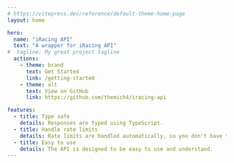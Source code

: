 ```yaml
---
# https://vitepress.dev/reference/default-theme-home-page
layout: home

hero:
  name: "iRacing API"
  text: "A wrapper for iRacing API"
#  tagline: My great project tagline
  actions:
    - theme: brand
      text: Get Started
      link: /getting-started
    - theme: alt
      text: View on GitHub
      link: https://github.com/themich4/iracing-api

features:
  - title: Type safe
    details: Responses are typed using TypeScript.
  - title: Handle rate limits
    details: Rate limits are handled automatically, so you don't have to worry about them.
  - title: Easy to use
    details: The API is designed to be easy to use and understand.
---
```


